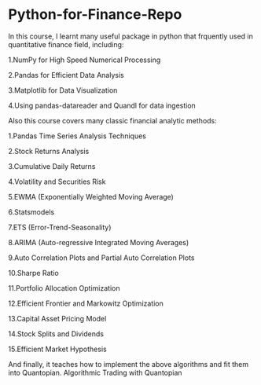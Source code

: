 # Python-for-Finance-Repo

In this course, I learnt many useful package in python that frquently used in quantitative finance field, including:

1.NumPy for High Speed Numerical Processing

2.Pandas for Efficient Data Analysis

3.Matplotlib for Data Visualization

4.Using pandas-datareader and Quandl for data ingestion


Also this course covers many classic financial analytic methods:

1.Pandas Time Series Analysis Techniques

2.Stock Returns Analysis

3.Cumulative Daily Returns

4.Volatility and Securities Risk

5.EWMA (Exponentially Weighted Moving Average)

6.Statsmodels

7.ETS (Error-Trend-Seasonality)

8.ARIMA (Auto-regressive Integrated Moving Averages)

9.Auto Correlation Plots and Partial Auto Correlation Plots

10.Sharpe Ratio

11.Portfolio Allocation Optimization 

12.Efficient Frontier and Markowitz Optimization

13.Capital Asset Pricing Model

14.Stock Splits and Dividends

15.Efficient Market Hypothesis

And finally, it teaches how to implement the above algorithms and fit them into Quantopian.
Algorithmic Trading with Quantopian
